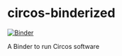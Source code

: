 # circos-binderized

[![Binder](http://mybinder.org/badge.svg)](http://beta.mybinder.org/v2/gh/fomightez/circos-binderized/master)

A Binder to run Circos software

